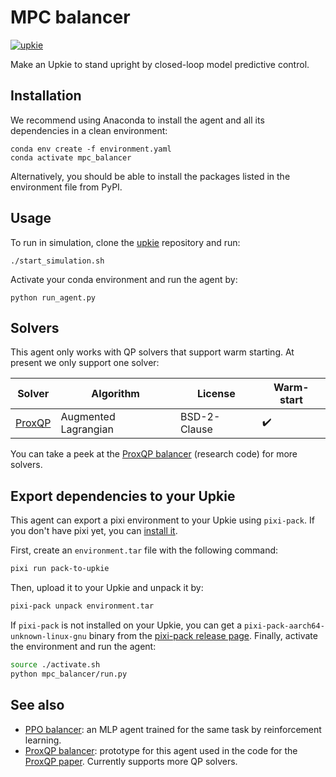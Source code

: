 # MPC balancer

[![upkie](https://img.shields.io/badge/upkie-7.0.0-aabbcc)](https://github.com/upkie/upkie/tree/v7.0.0)

Make an Upkie to stand upright by closed-loop model predictive control.

## Installation

We recommend using Anaconda to install the agent and all its dependencies in a clean environment:

```console
conda env create -f environment.yaml
conda activate mpc_balancer
```

Alternatively, you should be able to install the packages listed in the environment file from PyPI.

## Usage

To run in simulation, clone the [upkie](https://github.com/upkie/upkie) repository and run:

```console
./start_simulation.sh
```

Activate your conda environment and run the agent by:

```console
python run_agent.py
```

## Solvers

This agent only works with QP solvers that support warm starting. At present we only support one solver:

| Solver | Algorithm | License | Warm-start |
| ------ | --------- | ------- |------------|
| [ProxQP](https://github.com/Simple-Robotics/proxsuite) | Augmented Lagrangian | BSD-2-Clause | ✔️ |

You can take a peek at the [ProxQP balancer](https://github.com/stephane-caron/proxqp_balancer) (research code) for more solvers.

## Export dependencies to your Upkie

This agent can export a pixi environment to your Upkie using `pixi-pack`. If you don't have pixi yet, you can [install it](https://pixi.sh/latest/#installation).

First, create an `environment.tar` file with the following command:

```bash
pixi run pack-to-upkie
```

Then, upload it to your Upkie and unpack it by:

```bash
pixi-pack unpack environment.tar
```

If `pixi-pack` is not installed on your Upkie, you can get a `pixi-pack-aarch64-unknown-linux-gnu` binary from the [pixi-pack release page](https://github.com/Quantco/pixi-pack/releases). Finally, activate the environment and run the agent:

```bash
source ./activate.sh
python mpc_balancer/run.py
```

## See also

- [PPO balancer](https://github.com/upkie/ppo_balancer): an MLP agent trained for the same task by reinforcement learning.
- [ProxQP balancer](https://github.com/stephane-caron/proxqp_balancer): prototype for this agent used in the code for the [ProxQP paper](https://inria.hal.science/hal-04198663v2). Currently supports more QP solvers.
